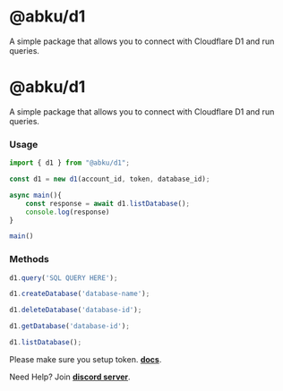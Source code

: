 # @abku/d1

A simple package that allows you to connect with Cloudflare D1 and run queries.

# @abku/d1

A simple package that allows you to connect with Cloudflare D1 and run queries.

### Usage
```js
import { d1 } from "@abku/d1";

const d1 = new d1(account_id, token, database_id);

async main(){
    const response = await d1.listDatabase();
    console.log(response)
}

main()
```

### Methods
```js
d1.query('SQL QUERY HERE');
```

```js
d1.createDatabase('database-name');
```

```js
d1.deleteDatabase('database-id');
```

```js
d1.getDatabase('database-id');
```

```js
d1.listDatabase();
```

Please make sure you setup token. **[docs](https://developers.cloudflare.com/fundamentals/api/get-started/create-token/)**.

Need Help? Join **[discord server](https://to.abku.dev/discord)**.